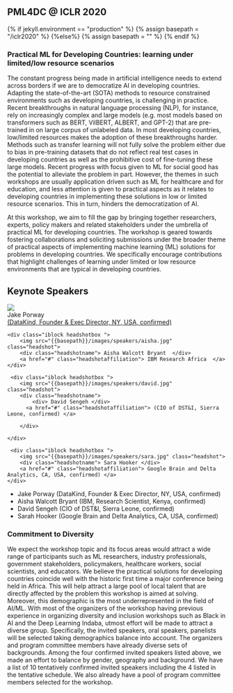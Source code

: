 ##  PML4DC @ ICLR 2020

{% if jekyll.environment  == "production" %}
        {% assign basepath = "/iclr2020" %}
        {%else%}
        {% assign basepath = "" %}
        {% endif %}

<!-- ## Practical ML for Developing Countries: learning under limited/low resource scenarios -->

### Practical ML for Developing Countries: learning under limited/low resource scenarios
The constant progress being made in artificial intelligence needs to extend across borders if we are to democratize AI in developing countries. Adapting the state-of-the-art (SOTA) methods to resource constrained environments such as developing countries, is challenging in practice. Recent breakthroughs in natural language processing (NLP), for instance, rely on increasingly complex and large models (e.g. most models based on transformers such as BERT, VilBERT, ALBERT, and GPT-2) that are pre-trained in on large corpus of unlabeled data. In most developing countries, low/limited resources makes the adoption of these breakthroughs harder. Methods such as transfer learning will not fully solve the problem either due to bias in pre-training datasets that do not reflect real test cases in developing countries as well as the prohibitive cost of fine-tuning these large models. Recent progress with focus given to ML for social good has the potential to alleviate the problem in part. However, the themes in such workshops are usually application driven such as ML for healthcare and for education, and less attention is given to practical aspects as it relates to developing countries in implementing these solutions in low or limited resource scenarios. This in turn, hinders the democratization of AI. 

At this workshop, we aim to fill the gap by bringing together researchers, experts, policy makers and related stakeholders under the umbrella of practical ML for developing countries. The workshop is geared towards fostering collaborations and soliciting submissions under the broader theme of practical aspects of implementing machine learning (ML) solutions for problems in developing countries. We specifically encourage contributions that highlight 
challenges of learning under limited or low resource environments that are typical in developing countries.


## Keynote Speakers

<div>
    <div class="iblock headshotbox "> 
        <img src="{{basepath}}/images/speakers/jake.jpg" class="headshot">
        <div class="headshotname"> Jake Porway </div>
        <a href="#" class="headshotaffiliation"> (DataKind, Founder & Exec Director, NY, USA, confirmed) </a>
    </div>

    <div class="iblock headshotbox "> 
        <img src="{{basepath}}/images/speakers/aisha.jpg" class="headshot">
        <div class="headshotname"> Aisha Walcott Bryant  </div>
        <a href="#" class="headshotaffiliation"> IBM Research Africa  </a>
    </div>

     <div class="iblock headshotbox "> 
        <img src="{{basepath}}/images/speakers/david.jpg" class="headshot">
        <div class="headshotname"> 
            <div> David Sengeh </div>
          <a href="#" class="headshotaffiliation"> (CIO of DST&I, Sierra Leone, confirmed) </a>
       
        </div>
      
    </div>

     <div class="iblock headshotbox "> 
        <img src="{{basepath}}/images/speakers/sara.jpg" class="headshot">
        <div class="headshotname"> Sara Hooker </div>
        <a href="#" class="headshotaffiliation"> Google Brain and Delta Analytics, CA, USA, confirmed) </a>
    </div> 
</div>


- Jake Porway (DataKind, Founder & Exec Director, NY, USA, confirmed)
- Aisha Walcott Bryant (IBM, Research Scientist, Kenya, confirmed)
- David Sengeh (CIO of DST&I, Sierra Leone, confirmed)
- Sarah Hooker (Google Brain and Delta Analytics, CA, USA, confirmed)


### Commitment to Diversity

We expect the workshop topic and its focus areas would attract a wide range of participants such as ML researchers, industry professionals, government stakeholders, policymakers, healthcare workers, social scientists, and educators. We believe the practical solutions for developing countries coincide well with the historic first time a major conference being held in Africa. This will help attract a large pool of local talent that are directly affected by the problem this workshop is aimed at solving. Moreover, this demographic is the most underrepresented in the field of AI/ML. With most of the organizers of the workshop having previous experience in organizing diversity and inclusion workshops such as Black in AI and the Deep Learning Indaba, utmost effort will be made to attract a diverse group. Specifically, the invited speakers, oral speakers, panelists will be selected taking demographics balance into account. The organizers and program committee members have already diverse sets of backgrounds. Among the four confirmed invited speakers listed above, we made an effort to balance by gender, geography and background. We have a list of 10 tentatively confirmed invited speakers including the 4 listed in the tentative schedule. We also already have a pool of program committee members selected for the workshop. 